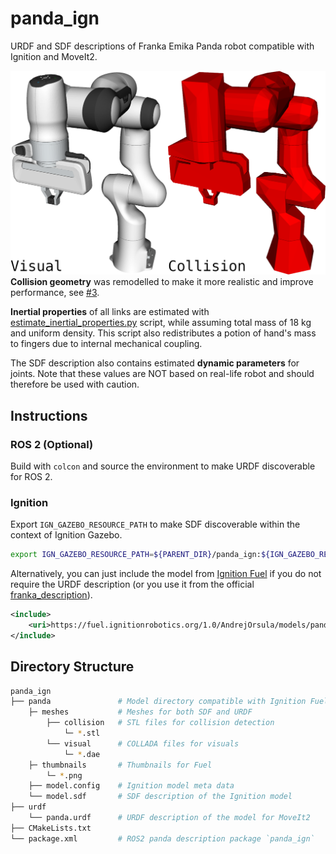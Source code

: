 # panda_ign

URDF and SDF descriptions of Franka Emika Panda robot compatible with Ignition and MoveIt2.

![panda](panda/thumbnails/2.png)
**Collision geometry** was remodelled to make it more realistic and improve performance, see [#3](https://github.com/AndrejOrsula/panda_ign/pull/3).

**Inertial properties** of all links are estimated with [estimate_inertial_properties.py](scripts/estimate_inertial_properties.py) script, while assuming total mass of 18 kg and uniform density. This script also redistributes a potion of hand's mass to fingers due to internal mechanical coupling.

The SDF description also contains estimated **dynamic parameters** for joints. Note that these values are NOT based on real-life robot and should therefore be used with caution.

## Instructions

### ROS 2 (Optional)

Build with `colcon` and source the environment to make URDF discoverable for ROS 2.

### Ignition

Export `IGN_GAZEBO_RESOURCE_PATH` to make SDF discoverable within the context of Ignition Gazebo.

```bash
export IGN_GAZEBO_RESOURCE_PATH=${PARENT_DIR}/panda_ign:${IGN_GAZEBO_RESOURCE_PATH}
```

Alternatively, you can just include the model from [Ignition Fuel](https://app.ignitionrobotics.org/AndrejOrsula/fuel/models/panda) if you do not require the URDF description (or you use it from the official [franka_description](https://github.com/frankaemika/franka_ros)).

```xml
<include>
    <uri>https://fuel.ignitionrobotics.org/1.0/AndrejOrsula/models/panda</uri>
</include>
```

## Directory Structure

```bash
panda_ign
├── panda               # Model directory compatible with Ignition Fuel
    ├─ meshes           # Meshes for both SDF and URDF
        ├── collision   # STL files for collision detection
            └─ *.stl
        └── visual      # COLLADA files for visuals
            └─ *.dae
    ├─ thumbnails       # Thumbnails for Fuel
        └─ *.png
    ├── model.config    # Ignition model meta data
    └── model.sdf       # SDF description of the Ignition model
├── urdf
    └── panda.urdf      # URDF description of the model for MoveIt2
├── CMakeLists.txt
└── package.xml         # ROS2 panda description package `panda_ign`
```
